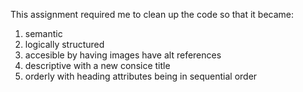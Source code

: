 This assignment required me to clean up the code so that it became:
1) semantic 
2) logically structured
3) accesible by having images have alt references
4) descriptive with a new consice title 
5) orderly with heading attributes being in sequential order
